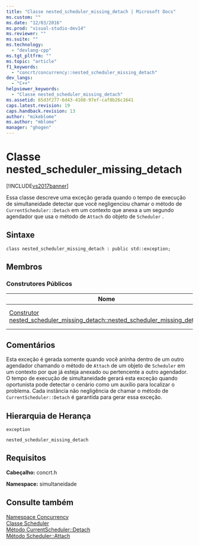 ```yaml
---
title: "Classe nested_scheduler_missing_detach | Microsoft Docs"
ms.custom: ""
ms.date: "12/03/2016"
ms.prod: "visual-studio-dev14"
ms.reviewer: ""
ms.suite: ""
ms.technology: 
  - "devlang-cpp"
ms.tgt_pltfrm: ""
ms.topic: "article"
f1_keywords: 
  - "concrt/concurrency::nested_scheduler_missing_detach"
dev_langs: 
  - "C++"
helpviewer_keywords: 
  - "Classe nested_scheduler_missing_detach"
ms.assetid: 65d3f277-6d43-4160-97ef-caf8b26c1641
caps.latest.revision: 19
caps.handback.revision: 13
author: "mikeblome"
ms.author: "mblome"
manager: "ghogen"
---
```

# Classe nested_scheduler_missing_detach
[!INCLUDE[vs2017banner](../../../assembler/inline/includes/vs2017banner.md)]

Essa classe descreve uma exceção gerada quando o tempo de execução de simultaneidade detectar que você negligenciou chamar o método de `CurrentScheduler::Detach` em um contexto que anexa a um segundo agendador que usa o método de `Attach` do objeto de `Scheduler` .  
  
## Sintaxe  
  
```  
class nested_scheduler_missing_detach : public std::exception;  
```  
  
## Membros  
  
### Construtores Públicos  
  
|Nome|Descrição|  
|----------|---------------|  
|[Construtor nested\_scheduler\_missing\_detach::nested\_scheduler\_missing\_detach](../Topic/nested_scheduler_missing_detach::nested_scheduler_missing_detach%20Constructor.md)|Sobrecarregado.  Constrói um objeto `nested_scheduler_missing_detach`.|  
  
## Comentários  
 Esta exceção é gerada somente quando você aninha dentro de um outro agendador chamando o método de `Attach` de um objeto de `Scheduler` em um contexto por que já esteja anexado ou pertencente a outro agendador.  O tempo de execução de simultaneidade gerará esta exceção quando oportunista pode detectar o cenário como um auxílio para localizar o problema.  Cada instância não negligência de chamar o método de `CurrentScheduler::Detach` é garantida para gerar essa exceção.  
  
## Hierarquia de Herança  
 `exception`  
  
 `nested_scheduler_missing_detach`  
  
## Requisitos  
 **Cabeçalho:** concrt.h  
  
 **Namespace:** simultaneidade  
  
## Consulte também  
 [Namespace Concurrency](../../../parallel/concrt/reference/concurrency-namespace.md)   
 [Classe Scheduler](../../../parallel/concrt/reference/scheduler-class.md)   
 [Método CurrentScheduler::Detach](../Topic/CurrentScheduler::Detach%20Method.md)   
 [Método Scheduler::Attach](../Topic/Scheduler::Attach%20Method.md)